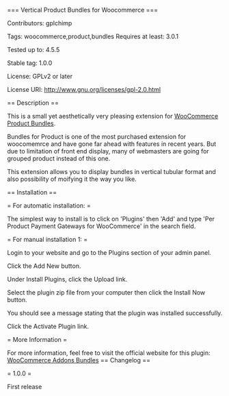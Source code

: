 === Vertical Product Bundles for Woocommerce ===

Contributors: gplchimp

Tags: woocommerce,product,bundles
Requires at least: 3.0.1

Tested up to: 4.5.5

Stable tag: 1.0.0

License: GPLv2 or later

License URI: http://www.gnu.org/licenses/gpl-2.0.html

== Description ==

This is a small yet aesthetically very pleasing extension for <a href="https://gplchimp.com/product/woocommerce-product-bundles-extension/" target="_blank">WooCommerce Product Bundles</a>.

Bundles for Product is one of the most purchased extension for woocomemrce and have gone far ahead with features in recent years. But due to limitation of front end display, many of webmasters are going for grouped product instead of this one.

This extension allows you to display bundles in vertical tubular format and also possibility of moifying it the way you like.

== Installation ==

= For automatic installation: =

The simplest way to install is to click on 'Plugins' then 'Add' and type 'Per Product Payment Gateways for WooCommerce' in the search field.

= For manual installation 1: =

Login to your website and go to the Plugins section of your admin panel.

Click the Add New button.

Under Install Plugins, click the Upload link.

Select the plugin zip file from your computer then click the Install Now button.

You should see a message stating that the plugin was installed successfully.

Click the Activate Plugin link.

= More Information =

For more information, feel free to visit the official website for this plugin: <a href="https://gplchimp.com/woocommerce-extensions/" target="_blank">WooCommerce Addons Bundles</a>
== Changelog ==

= 1.0.0 =

First release
